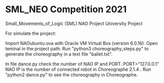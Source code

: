 # SML_NEO Competition 2021

Small_Movements_of_Logic (SML) NAO Project
University Project

For simulate the project:

Import NAOubuntu.ova with Oracle VM Virtual Box (version 6.0.16).
Open teminal in the project path.
Run "python3 choreography_steps.py" to generate the choreography in a text file "ballet.txt".

In file dance.py check the number of NAO IP and PORT.
PORT="127.0.0.1"
NAO IP is the number of connected robot in Choreographe 2.1.4 .
Run "python2 dance.py" to see the choreography in Choreographe.
